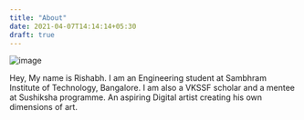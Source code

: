 ```yaml
---
title: "About"
date: 2021-04-07T14:14:14+05:30
draft: true
---
```

![image](https://media-exp1.licdn.com/dms/image/C5603AQEdttbZkZgK8w/profile-displayphoto-shrink_200_200/0/1601998760346?e=1625702400&v=beta&t=P-eS8a1mKY1kr04vREcDUky4ylX2VqfQldzKugZzA1Y)  

 Hey, My name is Rishabh. I am an Engineering student at Sambhram Institute of Technology, Bangalore. I am also a VKSSF scholar and a mentee at Sushiksha programme. An aspiring Digital artist creating his own dimensions of art.